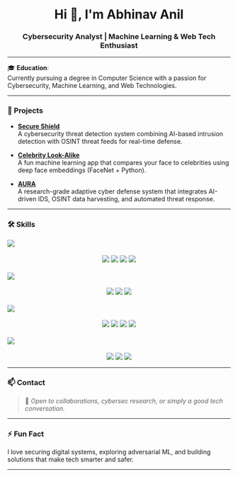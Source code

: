 <h1 align="center">Hi 👋, I'm Abhinav Anil</h1>
<h3 align="center">Cybersecurity Analyst | Machine Learning & Web Tech Enthusiast</h3>

---

🎓 **Education**:  
Currently pursuing a degree in Computer Science with a passion for Cybersecurity, Machine Learning, and Web Technologies.

---

### 🚀 Projects

- **[Secure Shield](#)**  
  A cybersecurity threat detection system combining AI-based intrusion detection with OSINT threat feeds for real-time defense.

- **[Celebrity Look-Alike](#)**  
  A fun machine learning app that compares your face to celebrities using deep face embeddings (FaceNet + Python).

- **[AURA](#)**  
  A research-grade adaptive cyber defense system that integrates AI-driven IDS, OSINT data harvesting, and automated threat response.

---

### 🛠️ Skills

#### <img src="https://img.shields.io/badge/-Cybersecurity-red?style=for-the-badge&logo=virustotal&logoColor=white" />

<p align="center">
  <img src="https://img.shields.io/badge/-Wireshark-1679A7?style=for-the-badge&logo=wireshark&logoColor=white" />
  <img src="https://img.shields.io/badge/-Linux-FCC624?style=for-the-badge&logo=linux&logoColor=black" />
  <img src="https://img.shields.io/badge/-Snort-E34F26?style=for-the-badge" />
  <img src="https://img.shields.io/badge/-Bettercap-000000?style=for-the-badge" />
</p>

#### <img src="https://img.shields.io/badge/-Machine%20Learning-orange?style=for-the-badge&logo=openai&logoColor=white" />

<p align="center">
  <img src="https://img.shields.io/badge/-Python-3776AB?style=for-the-badge&logo=python&logoColor=white" />
  <img src="https://img.shields.io/badge/-TensorFlow-FF6F00?style=for-the-badge&logo=tensorflow&logoColor=white" />
  <img src="https://img.shields.io/badge/-Scikit--Learn-F7931E?style=for-the-badge&logo=scikit-learn&logoColor=white" />
</p>

#### <img src="https://img.shields.io/badge/-Web%20Development-blue?style=for-the-badge&logo=react&logoColor=white" />

<p align="center">
  <img src="https://img.shields.io/badge/-HTML5-E34F26?style=for-the-badge&logo=html5&logoColor=white" />
  <img src="https://img.shields.io/badge/-CSS3-1572B6?style=for-the-badge&logo=css3&logoColor=white" />
  <img src="https://img.shields.io/badge/-JavaScript-F7DF1E?style=for-the-badge&logo=javascript&logoColor=black" />
  <img src="https://img.shields.io/badge/-Flask-000000?style=for-the-badge&logo=flask&logoColor=white" />
</p>

#### <img src="https://img.shields.io/badge/-Programming%20Languages-yellow?style=for-the-badge&logo=codesignal&logoColor=white" />

<p align="center">
  <img src="https://img.shields.io/badge/-C-A8B9CC?style=for-the-badge&logo=c&logoColor=black" />
  <img src="https://img.shields.io/badge/-Python-306998?style=for-the-badge&logo=python&logoColor=white" />
  <img src="https://img.shields.io/badge/-Java-007396?style=for-the-badge&logo=java&logoColor=white" />
</p>

---

### 📫 Contact

> 💬 *Open to collaborations, cybersec research, or simply a good tech conversation.*

---

### ⚡ Fun Fact

I love securing digital systems, exploring adversarial ML, and building solutions that make tech smarter and safer.

---
